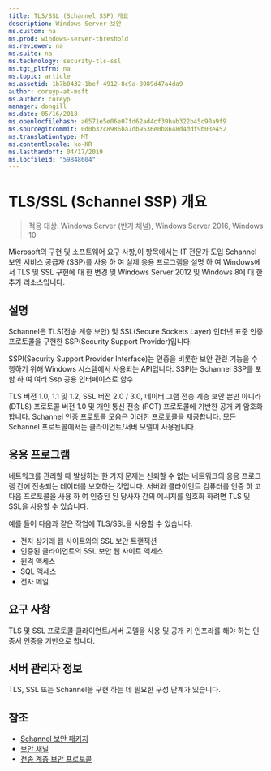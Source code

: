 ```yaml
---
title: TLS/SSL (Schannel SSP) 개요
description: Windows Server 보안
ms.custom: na
ms.prod: windows-server-threshold
ms.reviewer: na
ms.suite: na
ms.technology: security-tls-ssl
ms.tgt_pltfrm: na
ms.topic: article
ms.assetid: 1b7b0432-1bef-4912-8c9a-8989d47a4da9
author: coreyp-at-msft
ms.author: coreyp
manager: dongill
ms.date: 05/16/2018
ms.openlocfilehash: a6571e5e06e07fd62ad4cf39bab322b45c90a9f9
ms.sourcegitcommit: 0d0b32c8986ba7db9536e0b8648d4ddf9b03e452
ms.translationtype: MT
ms.contentlocale: ko-KR
ms.lasthandoff: 04/17/2019
ms.locfileid: "59848604"
---
```

# <a name="tlsssl-overview-schannel-ssp"></a>TLS/SSL (Schannel SSP) 개요

>적용 대상: Windows Server (반기 채널), Windows Server 2016, Windows 10

Microsoft의 구현 및 소프트웨어 요구 사항,이 항목에서는 IT 전문가 도입 Schannel 보안 서비스 공급자 (SSP)를 사용 하 여 실제 응용 프로그램을 설명 하 여 Windows에서 TLS 및 SSL 구현에 대 한 변경 및 Windows Server 2012 및 Windows 8에 대 한 추가 리소스입니다.

## <a name="BKMK_OVER"></a>설명
Schannel은 TLS(전송 계층 보안) 및 SSL(Secure Sockets Layer) 인터넷 표준 인증 프로토콜을 구현한 SSP(Security Support Provider)입니다.

SSPI(Security Support Provider Interface)는 인증을 비롯한 보안 관련 기능을 수행하기 위해 Windows 시스템에서 사용되는 API입니다. SSPI는 Schannel SSP를 포함 하 여 여러 Ssp 공용 인터페이스로 함수

TLS 버전 1.0, 1.1 및 1.2, SSL 버전 2.0 / 3.0, 데이터 그램 전송 계층 보안 뿐만 아니라 \(DTLS\) 프로토콜 버전 1.0 및 개인 통신 전송 \(PCT\) 프로토콜에 기반한 공개 키 암호화 합니다. Schannel 인증 프로토콜 모음은 이러한 프로토콜을 제공합니다. 모든 Schannel 프로토콜에서는 클라이언트/서버 모델이 사용됩니다.

## <a name="BKMK_APP"></a>응용 프로그램
네트워크를 관리할 때 발생하는 한 가지 문제는 신뢰할 수 없는 네트워크의 응용 프로그램 간에 전송되는 데이터를 보호하는 것입니다. 서버와 클라이언트 컴퓨터를 인증 하 고 다음 프로토콜을 사용 하 여 인증된 된 당사자 간의 메시지를 암호화 하려면 TLS 및 SSL을 사용할 수 있습니다.

예를 들어 다음과 같은 작업에 TLS/SSL을 사용할 수 있습니다.

-   전자 상거래 웹 사이트와의 SSL 보안 트랜잭션
-   인증된 클라이언트의 SSL 보안 웹 사이트 액세스
-   원격 액세스
-   SQL 액세스
-   전자 메일

## <a name="BKMK_SOFT"></a>요구 사항
TLS 및 SSL 프로토콜 클라이언트/서버 모델을 사용 및 공개 키 인프라를 해야 하는 인증서 인증을 기반으로 합니다.

## <a name="BKMK_INSTALL"></a>서버 관리자 정보
TLS, SSL 또는 Schannel을 구현 하는 데 필요한 구성 단계가 있습니다.

## <a name="see-also"></a>참조 ##

-   [Schannel 보안 패키지](https://docs.microsoft.com/windows/desktop/com/schannel)
-   [보안 채널](https://docs.microsoft.com/windows/desktop/SecAuthN/secure-channel)
-   [전송 계층 보안 프로토콜](https://docs.microsoft.com/windows/desktop/SecAuthN/transport-layer-security-protocol)
